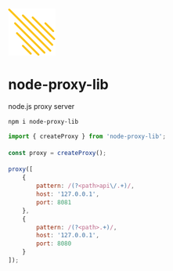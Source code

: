 ![node-proxy-lib](icon.png "node-proxy-lib")

# node-proxy-lib
node.js proxy server

```
npm i node-proxy-lib
```

```js
import { createProxy } from 'node-proxy-lib';

const proxy = createProxy();

proxy([
    {
        pattern: /(?<path>api\/.+)/,
        host: '127.0.0.1',
        port: 8081
    },
    {
        pattern: /(?<path>.+)/,
        host: '127.0.0.1',
        port: 8080
    }
]);
```
